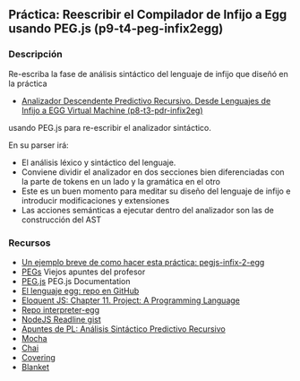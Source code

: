 ## Práctica: Reescribir el Compilador de Infijo a Egg usando PEG.js (p9-t4-peg-infix2egg)

### Descripción

Re-escriba la fase de análisis sintáctico del lenguaje de infijo que diseñó en la práctica 

* [Analizador Descendente Predictivo Recursivo. Desde Lenguajes de Infijo a EGG Virtual Machine (p8-t3-pdr-infix2eg)](../../../tema3-analisis-descendente-predictivo-recursivo/practicas/p8-t3-pdr-infix2egg/)

usando PEG.js para re-escribir el analizador sintáctico.

En su parser irá:

* El análisis léxico y sintáctico del lenguaje. 
* Conviene dividir el analizador en dos secciones bien diferenciadas con la parte de tokens en un lado y la gramática en el otro
* Este es un buen momento para meditar su diseño del lenguaje de infijo e introducir modificaciones y extensiones
* Las acciones semánticas a ejecutar dentro del analizador son las de construcción del AST 


### Recursos

* [Un ejemplo breve de como hacer esta práctica: pegjs-infix-2-egg](https://github.com/ULL-ESIT-PL-1718/pegjs-infix-2-egg)
* [PEGs](https://casianorodriguezleon.gitbooks.io/ull-esit-1617/content/apuntes/pegjs/PEGS.html) Viejos apuntes del profesor
* [PEG.js](https://pegjs.org/documentation) PEG.js Documentation
* [El lenguaje egg: repo en GitHub](https://github.com/ULL-ESIT-PL-1617/egg)
* [Eloquent JS: Chapter 11. Project: A Programming Language](http://eloquentjavascript.net/11_language.html)
* [Repo interpreter-egg](https://github.com/ULL-ESIT-PL-1617/interpreter-egg)
* [NodeJS Readline gist](https://gist.github.com/crguezl/430642e29a2b9293317320d0d1759387)
* [Apuntes de PL: Análisis Sintáctico Predictivo Recursivo](http://crguezl.github.io/pl-html/node22.html)
* [Mocha](https://casianorodriguezleon.gitbooks.io/ull-esit-1617/content/apuntes/pruebas/mocha.html)
* [Chai](https://casianorodriguezleon.gitbooks.io/ull-esit-1617/content/apuntes/pruebas/chai.html)
* [Covering](https://casianorodriguezleon.gitbooks.io/ull-esit-1617/content/apuntes/pruebas/covering.html)
* [Blanket](https://casianorodriguezleon.gitbooks.io/ull-esit-1617/content/apuntes/pruebas/blanket.html)




